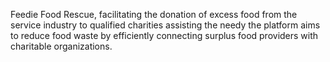 Feedie Food Rescue, facilitating the donation of excess food from the service industry to qualified charities assisting the needy the platform aims to reduce food waste by efficiently connecting surplus food providers with charitable organizations.
